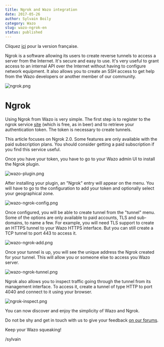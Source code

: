 ```yaml
---
title: Ngrok and Wazo integration
date: 2017-05-26
author: Sylvain Boily
category: Wazo
slug: wazo-ngrok-en
status: published
---
```


Cliquez [ici](https://wazo-platform.org/blog/wazo-ngrok-fr) pour la version française.

Ngrok is a software allowing its users to create reverse tunnels to access a server from the Internet. It's secure and easy to use. It's very useful to grant access to an internal API over the Internet without having to configure network equipment. It also allows you to create an SSH access to get help from the Wazo developers or another member of our community.

![ngrok.png](../../images/blog/wazo-ngrok/ngrok.png 'Ngrok website')

# Ngrok

Using Ngrok from Wazo is very simple. The first step is to register to the ngrok service [site](https://ngrok.com) (which is free, as in beer) and to retrieve your authentication token. The token is necessary to create tunnels.

This article focuses on Ngrok 2.0. Some features are only available with the paid subscription plans. You should consider getting a paid subscription if you find this service useful.

Once you have your token, you have to go to your Wazo admin UI to install the Ngrok plugin.

![wazo-plugin.png](../../images/blog/wazo-ngrok/wazo-plugin.png 'Wazo ngrok plugin')

After installing your plugin, an "Ngrok" entry will appear on the menu. You will have to go to the configuration to add your token and optionally select your geographical zone.

![wazo-ngrok-config.png](../../images/blog/wazo-ngrok/wazo-ngrok-config.png 'Wazo ngrok config')

Once configured, you will be able to create tunnel from the "tunnel" menu. Some of the options are only available to paid accounts, TLS and sub-domains, to name a few. For example, you will need TLS support to create an HTTPS tunnel to your Wazo HTTPS interface. But you can still create a TCP tunnel to port 443 to access it.

![wazo-ngrok-add.png](../../images/blog/wazo-ngrok/wazo-ngrok-add.png 'Wazo ngrok add tunnel')

Once your tunnel is up, you will see the unique address the Ngrok created for your tunnel. This will allow you or someone else to access you Wazo server.

![wazo-ngrok-tunnel.png](../../images/blog/wazo-ngrok/wazo-ngrok-tunnel.png 'Wazo ngrok tunnel')

Ngrok also allows you to inspect traffic going through the tunnel from its management interface. To access it, create a tunnel of type HTTP to port 4040 and connect to it using your browser.

![ngrok-inspect.png](../../images/blog/wazo-ngrok/ngrok-inspect.png 'Ngrok inspect')

You can now discover and enjoy the simplicity of Wazo and Ngrok.

Do not be shy and get in touch with us to give your feedback [on our forums](https://wazo-platform.discourse.group).

Keep your Wazo squeaking!

/sylvain
